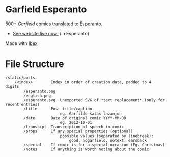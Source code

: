 # Garfield Esperanto

500+ *Garfield* comics translated to Esperanto.

-   [See website live now!](https://darccyy.github.io/garfeo) (in Esperanto)

Made with [Ibex](https://github.com/darccyy/ibex)

# File Structure

```
/static/posts
    /<index>        Index in order of creation date, padded to 4 digits
        /esperanto.png
        /english.png
        /esperanto.svg  Unexported SVG of *text replacement* (only for recent entries)
        /title      Post title/caption
                        eg. Garfildo ŝatas lazanjon
        /date       Date of original comic YYYY-MM-DD
                        eg. 2012-10-01
        /transcipt  Transcription of speech in comic
        /props      If any special properties (optional)
                        possible values (separated by linebreak):
                            good, nogarfield, notext, earsback
        /special    If comic is for a special occasion (Eg. Christmas)
        /notes      If anything is worth noting about the comic 
```

